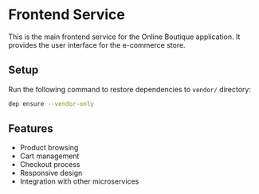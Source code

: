 # Frontend Service

This is the main frontend service for the Online Boutique application. It provides the user interface for the e-commerce store.

## Setup

Run the following command to restore dependencies to `vendor/` directory:

```bash
dep ensure --vendor-only
```

## Features

- Product browsing
- Cart management
- Checkout process
- Responsive design
- Integration with other microservices